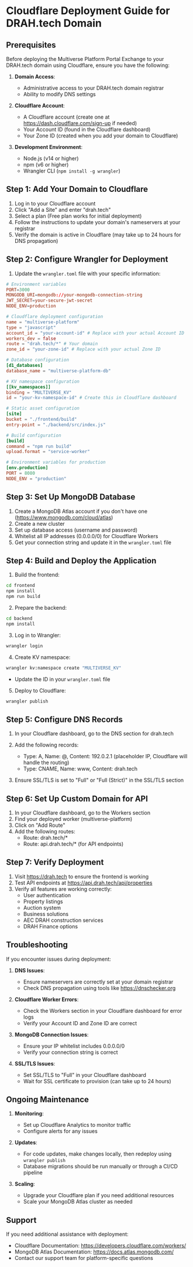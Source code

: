# Cloudflare Deployment Guide for DRAH.tech Domain

## Prerequisites

Before deploying the Multiverse Platform Portal Exchange to your DRAH.tech domain using Cloudflare, ensure you have the following:

1. **Domain Access**:
   - Administrative access to your DRAH.tech domain registrar
   - Ability to modify DNS settings

2. **Cloudflare Account**:
   - A Cloudflare account (create one at https://dash.cloudflare.com/sign-up if needed)
   - Your Account ID (found in the Cloudflare dashboard)
   - Your Zone ID (created when you add your domain to Cloudflare)

3. **Development Environment**:
   - Node.js (v14 or higher)
   - npm (v6 or higher)
   - Wrangler CLI (`npm install -g wrangler`)

## Step 1: Add Your Domain to Cloudflare

1. Log in to your Cloudflare account
2. Click "Add a Site" and enter "drah.tech"
3. Select a plan (Free plan works for initial deployment)
4. Follow the instructions to update your domain's nameservers at your registrar
5. Verify the domain is active in Cloudflare (may take up to 24 hours for DNS propagation)

## Step 2: Configure Wrangler for Deployment

1. Update the `wrangler.toml` file with your specific information:

```toml
# Environment variables
PORT=3000
MONGODB_URI=mongodb://your-mongodb-connection-string
JWT_SECRET=your-secure-jwt-secret
NODE_ENV=production

# Cloudflare deployment configuration
name = "multiverse-platform"
type = "javascript"
account_id = "your-account-id" # Replace with your actual Account ID
workers_dev = false
route = "drah.tech/*" # Your domain
zone_id = "your-zone-id" # Replace with your actual Zone ID

# Database configuration
[d1_databases]
database_name = "multiverse-platform-db"

# KV namespace configuration
[[kv_namespaces]]
binding = "MULTIVERSE_KV"
id = "your-kv-namespace-id" # Create this in Cloudflare dashboard

# Static asset configuration
[site]
bucket = "./frontend/build"
entry-point = "./backend/src/index.js"

# Build configuration
[build]
command = "npm run build"
upload.format = "service-worker"

# Environment variables for production
[env.production]
PORT = 8080
NODE_ENV = "production"
```

## Step 3: Set Up MongoDB Database

1. Create a MongoDB Atlas account if you don't have one (https://www.mongodb.com/cloud/atlas)
2. Create a new cluster
3. Set up database access (username and password)
4. Whitelist all IP addresses (0.0.0.0/0) for Cloudflare Workers
5. Get your connection string and update it in the `wrangler.toml` file

## Step 4: Build and Deploy the Application

1. Build the frontend:
```bash
cd frontend
npm install
npm run build
```

2. Prepare the backend:
```bash
cd backend
npm install
```

3. Log in to Wrangler:
```bash
wrangler login
```

4. Create KV namespace:
```bash
wrangler kv:namespace create "MULTIVERSE_KV"
```
   - Update the ID in your `wrangler.toml` file

5. Deploy to Cloudflare:
```bash
wrangler publish
```

## Step 5: Configure DNS Records

1. In your Cloudflare dashboard, go to the DNS section for drah.tech
2. Add the following records:
   - Type: A, Name: @, Content: 192.0.2.1 (placeholder IP, Cloudflare will handle the routing)
   - Type: CNAME, Name: www, Content: drah.tech

3. Ensure SSL/TLS is set to "Full" or "Full (Strict)" in the SSL/TLS section

## Step 6: Set Up Custom Domain for API

1. In your Cloudflare dashboard, go to the Workers section
2. Find your deployed worker (multiverse-platform)
3. Click on "Add Route"
4. Add the following routes:
   - Route: drah.tech/*
   - Route: api.drah.tech/* (for API endpoints)

## Step 7: Verify Deployment

1. Visit https://drah.tech to ensure the frontend is working
2. Test API endpoints at https://api.drah.tech/api/properties
3. Verify all features are working correctly:
   - User authentication
   - Property listings
   - Auction system
   - Business solutions
   - AEC DRAH construction services
   - DRAH Finance options

## Troubleshooting

If you encounter issues during deployment:

1. **DNS Issues**:
   - Ensure nameservers are correctly set at your domain registrar
   - Check DNS propagation using tools like https://dnschecker.org

2. **Cloudflare Worker Errors**:
   - Check the Workers section in your Cloudflare dashboard for error logs
   - Verify your Account ID and Zone ID are correct

3. **MongoDB Connection Issues**:
   - Ensure your IP whitelist includes 0.0.0.0/0
   - Verify your connection string is correct

4. **SSL/TLS Issues**:
   - Set SSL/TLS to "Full" in your Cloudflare dashboard
   - Wait for SSL certificate to provision (can take up to 24 hours)

## Ongoing Maintenance

1. **Monitoring**:
   - Set up Cloudflare Analytics to monitor traffic
   - Configure alerts for any issues

2. **Updates**:
   - For code updates, make changes locally, then redeploy using `wrangler publish`
   - Database migrations should be run manually or through a CI/CD pipeline

3. **Scaling**:
   - Upgrade your Cloudflare plan if you need additional resources
   - Scale your MongoDB Atlas cluster as needed

## Support

If you need additional assistance with deployment:
- Cloudflare Documentation: https://developers.cloudflare.com/workers/
- MongoDB Atlas Documentation: https://docs.atlas.mongodb.com/
- Contact our support team for platform-specific questions
